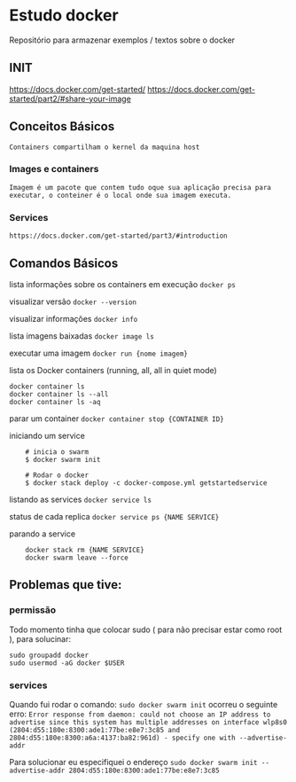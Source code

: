 # Estudo docker

Repositório para armazenar exemplos / textos sobre o docker

## INIT

https://docs.docker.com/get-started/
https://docs.docker.com/get-started/part2/#share-your-image

## Conceitos Básicos

    Containers compartilham o kernel da maquina host


### Images e containers
    
    Imagem é um pacote que contem tudo oque sua aplicação precisa para executar, o conteiner é o local onde sua imagem executa.

### Services

    https://docs.docker.com/get-started/part3/#introduction 

## Comandos Básicos

lista informações sobre os containers em execução
```docker ps```

visualizar versão
```docker --version```

visualizar informações
```docker info```

lista imagens baixadas
```docker image ls```

executar uma imagem
```docker run {nome imagem}```

lista os Docker containers (running, all, all in quiet mode)
```
docker container ls
docker container ls --all
docker container ls -aq
```

parar um container
```docker container stop {CONTAINER ID}```

iniciando um service
```
    # inicia o swarm
    $ docker swarm init

    # Rodar o docker
    $ docker stack deploy -c docker-compose.yml getstartedservice
```

listando as services
```docker service ls```

status de cada replica
```docker service ps {NAME SERVICE}```

parando a service

```
    docker stack rm {NAME SERVICE}
    docker swarm leave --force
```


## Problemas que tive:

### permissão
Todo momento tinha que colocar sudo ( para não precisar estar como root ), para solucinar:
```
sudo groupadd docker
sudo usermod -aG docker $USER
```

### services
Quando fui rodar o comando: ```sudo docker swarm init``` ocorreu o seguinte erro:
```Error response from daemon: could not choose an IP address to advertise since this system has multiple addresses on interface wlp8s0 (2804:d55:180e:8300:ade1:77be:e8e7:3c85 and 2804:d55:180e:8300:a6a:4137:ba82:961d) - specify one with --advertise-addr```

Para solucionar eu especifiquei o endereço
```sudo docker swarm init --advertise-addr 2804:d55:180e:8300:ade1:77be:e8e7:3c85```